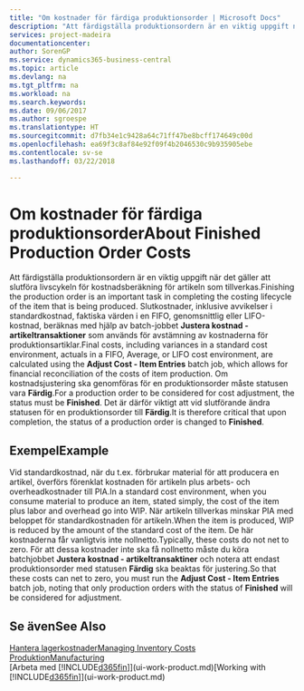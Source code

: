 ```yaml
---
title: "Om kostnader för färdiga produktionsorder | Microsoft Docs"
description: "Att färdigställa produktionsordern är en viktig uppgift när det gäller att slutföra livscykeln för kostnadsberäkning för artikeln som tillverkas. Slutkostnader (inklusive avvikelser i standardkostnad, faktiska värden i en FIFO, genomsnittskostnader eller LIFO-kostnader) beräknas med hjälp av batch-jobbet **Justera kostnad - Artikeltrans**."
services: project-madeira
documentationcenter: 
author: SorenGP
ms.service: dynamics365-business-central
ms.topic: article
ms.devlang: na
ms.tgt_pltfrm: na
ms.workload: na
ms.search.keywords: 
ms.date: 09/06/2017
ms.author: sgroespe
ms.translationtype: HT
ms.sourcegitcommit: d7fb34e1c9428a64c71ff47be8bcff174649c00d
ms.openlocfilehash: ea69f3c8af84e92f09f4b2046530c9b935905ebe
ms.contentlocale: sv-se
ms.lasthandoff: 03/22/2018

---
```

# <a name="about-finished-production-order-costs"></a><span data-ttu-id="7c60a-104">Om kostnader för färdiga produktionsorder</span><span class="sxs-lookup"><span data-stu-id="7c60a-104">About Finished Production Order Costs</span></span>
<span data-ttu-id="7c60a-105">Att färdigställa produktionsordern är en viktig uppgift när det gäller att slutföra livscykeln för kostnadsberäkning för artikeln som tillverkas.</span><span class="sxs-lookup"><span data-stu-id="7c60a-105">Finishing the production order is an important task in completing the costing lifecycle of the item that is being produced.</span></span> <span data-ttu-id="7c60a-106">Slutkostnader, inklusive avvikelser i standardkostnad, faktiska värden i en FIFO, genomsnittlig eller LIFO-kostnad, beräknas med hjälp av batch-jobbet **Justera kostnad - artikeltransaktioner** som används för avstämning av kostnaderna för produktionsartiklar.</span><span class="sxs-lookup"><span data-stu-id="7c60a-106">Final costs, including variances in a standard cost environment, actuals in a FIFO, Average, or LIFO cost environment, are calculated using the **Adjust Cost - Item Entries** batch job, which allows for financial reconciliation of the costs of item production.</span></span> <span data-ttu-id="7c60a-107">Om kostnadsjustering ska genomföras för en produktionsorder måste statusen vara **Färdig**.</span><span class="sxs-lookup"><span data-stu-id="7c60a-107">For a production order to be considered for cost adjustment, the status must be **Finished**.</span></span> <span data-ttu-id="7c60a-108">Det är därför viktigt att vid slutförande ändra statusen för en produktionsorder till **Färdig**.</span><span class="sxs-lookup"><span data-stu-id="7c60a-108">It is therefore critical that upon completion, the status of a production order is changed to **Finished**.</span></span>  

## <a name="example"></a><span data-ttu-id="7c60a-109">Exempel</span><span class="sxs-lookup"><span data-stu-id="7c60a-109">Example</span></span>  
 <span data-ttu-id="7c60a-110">Vid standardkostnad, när du t.ex. förbrukar material för att producera en artikel, överförs förenklat kostnaden för artikeln plus arbets- och overheadkostnader till PIA.</span><span class="sxs-lookup"><span data-stu-id="7c60a-110">In a standard cost environment, when you consume material to produce an item, stated simply, the cost of the item plus labor and overhead go into WIP.</span></span> <span data-ttu-id="7c60a-111">När artikeln tillverkas minskar PIA med beloppet för standardkostnaden för artikeln.</span><span class="sxs-lookup"><span data-stu-id="7c60a-111">When the item is produced, WIP is reduced by the amount of the standard cost of the item.</span></span> <span data-ttu-id="7c60a-112">De här kostnaderna får vanligtvis inte nollnetto.</span><span class="sxs-lookup"><span data-stu-id="7c60a-112">Typically, these costs do not net to zero.</span></span> <span data-ttu-id="7c60a-113">För att dessa kostnader inte ska få nollnetto måste du köra batchjobbet **Justera kostnad - artikeltransaktiner** och notera att endast produktionsorder med statusen **Färdig** ska beaktas för justering.</span><span class="sxs-lookup"><span data-stu-id="7c60a-113">So that these costs can net to zero, you must run the **Adjust Cost - Item Entries** batch job, noting that only production orders with the status of **Finished** will be considered for adjustment.</span></span>  

## <a name="see-also"></a><span data-ttu-id="7c60a-114">Se även</span><span class="sxs-lookup"><span data-stu-id="7c60a-114">See Also</span></span>  
[<span data-ttu-id="7c60a-115">Hantera lagerkostnader</span><span class="sxs-lookup"><span data-stu-id="7c60a-115">Managing Inventory Costs</span></span>](finance-manage-inventory-costs.md)  
[<span data-ttu-id="7c60a-116">Produktion</span><span class="sxs-lookup"><span data-stu-id="7c60a-116">Manufacturing</span></span>](production-manage-manufacturing.md)  
<span data-ttu-id="7c60a-117">[Arbeta med [!INCLUDE[d365fin](includes/d365fin_md.md)]](ui-work-product.md)</span><span class="sxs-lookup"><span data-stu-id="7c60a-117">[Working with [!INCLUDE[d365fin](includes/d365fin_md.md)]](ui-work-product.md)</span></span>

